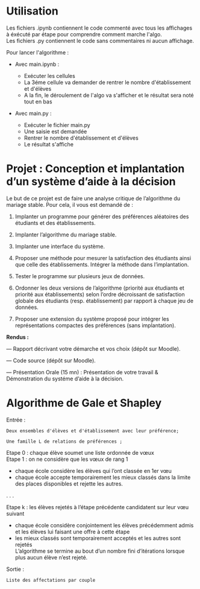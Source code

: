 # Utilisation

Les fichiers .ipynb contiennent le code commenté avec tous les affichages à éxécuté par étape pour comprendre comment marche l'algo.  
Les fichiers .py contiennent le code sans commentaires ni aucun affichage.

Pour lancer l'algorithme :
 * Avec main.ipynb :
    * Exécuter les cellules
    * La 3éme cellule va demander de rentrer le nombre d'établissement et d'élèves
    * A la fin, le déroulement de l'algo va s'afficher et le résultat sera noté tout en bas
    
 * Avec main.py :
    * Exécuter le fichier main.py
    * Une saisie est demandée
    * Rentrer le nombre d'établissement et d'élèves
    * Le résultat s'affiche




# Projet : Conception et implantation d’un système d’aide à la décision

Le but de ce projet est de faire une analyse critique de l’algorithme du mariage stable. Pour cela, il vous est demandé de :

1. Implanter un programme pour générer des préférences aléatoires des étudiants et des établissements.

2. Implanter l’algorithme du mariage stable.

3. Implanter une interface du système.

4. Proposer une méthode pour mesurer la satisfaction des étudiants ainsi que celle des établissements. Intégrer la méthode dans l’implantation.

5. Tester le programme sur plusieurs jeux de données.

6. Ordonner les deux versions de l’algorithme (priorité aux étudiants et priorité aux établissements) selon l’ordre décroissant de satisfaction globale des étudiants (resp. établissement) par rapport à chaque jeu de données.

7. Proposer une extension du système proposé pour intégrer les représentations compactes des préférences (sans implantation).

**Rendus :**

— Rapport décrivant votre démarche et vos choix (dépôt sur Moodle).

— Code source (dépôt sur Moodle).

— Présentation Orale (15 mn) : Présentation de votre travail & Démonstration du systéme d’aide à la décision.

# Algorithme de Gale et Shapley 

Entrée : 

    Deux ensembles d'élèves et d'établissement avec leur préférence;

    Une famille L de relations de préférences ;
         

Etape 0 : chaque élève soumet une liste ordonnée de vœux  
Etape 1 : on ne considère que les vœux de rang 1  
 * chaque école considère les élèves qui l’ont classée en 1er vœu  
 * chaque école accepte temporairement les mieux classés dans la limite des places disponibles et rejette les autres.  

. . .  

Etape k : les élèves rejetés à l’étape précédente candidatent
sur leur vœu suivant  
 * chaque école considère conjointement les élèves précédemment
admis et les élèves lui faisant une offre à cette étape  
 * les mieux classés sont temporairement acceptés et les autres
sont rejetés  
L’algorithme se termine au bout d’un nombre fini d’itérations
lorsque plus aucun élève n’est rejeté.
    
Sortie :

    Liste des affectations par couple



